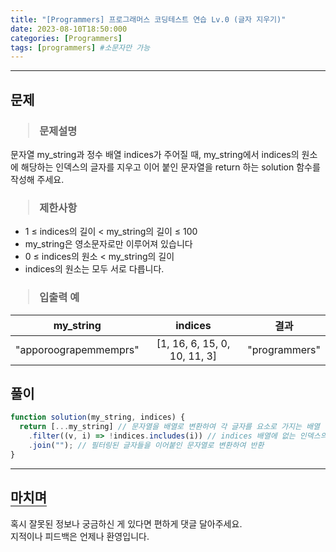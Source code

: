 ```yaml
---
title: "[Programmers] 프로그래머스 코딩테스트 연습 Lv.0 (글자 지우기)"
date: 2023-08-10T18:50:000
categories: [Programmers]
tags: [programmers] #소문자만 가능
---
```


---

## <b>문제</b>

<h3><blockquote>문제설명
</blockquote></h3>

문자열 my_string과 정수 배열 indices가 주어질 때, my_string에서 indices의 원소에 해당하는 인덱스의 글자를 지우고 이어 붙인 문자열을 return 하는 solution 함수를 작성해 주세요.

<h3><blockquote>제한사항
</blockquote></h3>

- 1 ≤ indices의 길이 < my_string의 길이 ≤ 100
- my_string은 영소문자로만 이루어져 있습니다
- 0 ≤ indices의 원소 < my_string의 길이
- indices의 원소는 모두 서로 다릅니다.

<h3><blockquote>입출력 예
</blockquote></h3>

| my_string             |           indices            | 결과          |
| --------------------- | :--------------------------: | ------------- |
| "apporoograpemmemprs" | [1, 16, 6, 15, 0, 10, 11, 3] | "programmers" |

## <b>풀이</b>

```js
function solution(my_string, indices) {
  return [...my_string] // 문자열을 배열로 변환하여 각 글자를 요소로 가지는 배열 생성
    .filter((v, i) => !indices.includes(i)) // indices 배열에 없는 인덱스의 글자만 필터링
    .join(""); // 필터링된 글자들을 이어붙인 문자열로 변환하여 반환
}
```

---

## <b style="border-bottom:2px solid gray"><b>마치며</b></b>

<P>혹시 잘못된 정보나 궁금하신 게 있다면 편하게 댓글 달아주세요.<br/>
지적이나 피드백은 언제나 환영입니다.</p>
